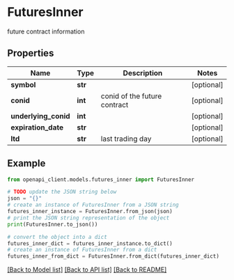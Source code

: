 # FuturesInner

future contract information

## Properties

Name | Type | Description | Notes
------------ | ------------- | ------------- | -------------
**symbol** | **str** |  | [optional] 
**conid** | **int** | conid of the future contract | [optional] 
**underlying_conid** | **int** |  | [optional] 
**expiration_date** | **str** |  | [optional] 
**ltd** | **str** | last trading day | [optional] 

## Example

```python
from openapi_client.models.futures_inner import FuturesInner

# TODO update the JSON string below
json = "{}"
# create an instance of FuturesInner from a JSON string
futures_inner_instance = FuturesInner.from_json(json)
# print the JSON string representation of the object
print(FuturesInner.to_json())

# convert the object into a dict
futures_inner_dict = futures_inner_instance.to_dict()
# create an instance of FuturesInner from a dict
futures_inner_from_dict = FuturesInner.from_dict(futures_inner_dict)
```
[[Back to Model list]](../README.md#documentation-for-models) [[Back to API list]](../README.md#documentation-for-api-endpoints) [[Back to README]](../README.md)


